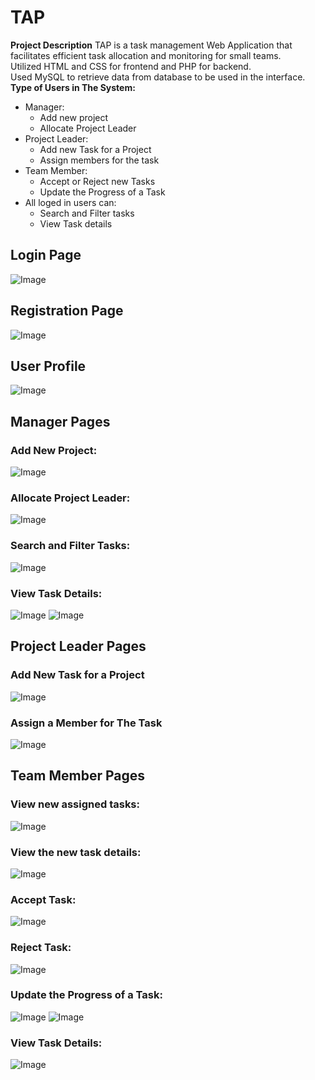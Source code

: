 # TAP
**Project Description**
TAP is a task management Web Application that facilitates efficient task allocation and monitoring for small teams.  
Utilized HTML and CSS for frontend and PHP for backend.  
Used MySQL to retrieve data from database to be used in the interface.  
**Type of Users in The System:**
- Manager:
  * Add new project
  * Allocate Project Leader
- Project Leader:
  * Add new Task for a Project
  * Assign members for the task
- Team Member:
  * Accept or Reject new Tasks
  * Update the Progress of a Task
- All loged in users can:
  * Search and Filter tasks
  * View Task details

## Login Page
![Image](https://github.com/user-attachments/assets/def253e3-075f-4e22-aff4-bbf99b923674)

## Registration Page
![Image](https://github.com/user-attachments/assets/eb04d026-593b-4848-aca7-9d02c032eb07)

## User Profile
![Image](https://github.com/user-attachments/assets/83c29869-daaa-4588-a4ec-ff5b9c4f4d5d)

## Manager Pages
### Add New Project:
![Image](https://github.com/user-attachments/assets/db9dab9c-e62b-42db-9ee2-3a0a876c1a7a)
### Allocate Project Leader:
![Image](https://github.com/user-attachments/assets/f013e0ce-0644-4e8e-b40e-0d4cf6e04ed4)
### Search and Filter Tasks:
![Image](https://github.com/user-attachments/assets/5e1ad70f-a78f-482b-a600-0dd52b272f8b)
### View Task Details:
![Image](https://github.com/user-attachments/assets/90e574f6-635b-455b-9afa-f28c3bcbe4f1)
![Image](https://github.com/user-attachments/assets/6e5cf51e-2560-466f-a7f2-1638c3cdebfd)

## Project Leader Pages
### Add New Task for a Project
![Image](https://github.com/user-attachments/assets/f1c2a4e6-3cdb-44b9-8d4c-c76d27db3a10)
### Assign a Member for The Task
![Image](https://github.com/user-attachments/assets/542f5f50-40cd-4b5a-a002-1d442de37a30)

## Team Member Pages
### View new assigned tasks:
![Image](https://github.com/user-attachments/assets/9d6a9e2e-4de8-4c8f-859e-c238d8b9a23c)
### View the new task details:
![Image](https://github.com/user-attachments/assets/d4c8e6ff-0f82-443e-9da7-dfb5b9df1d5a)
### Accept Task:
![Image](https://github.com/user-attachments/assets/f8dd52e3-15cf-4757-b28f-503fd870a5ba)
### Reject Task:
![Image](https://github.com/user-attachments/assets/4f03ad47-4e45-46b5-a84f-0d1df9d2fa13)
### Update the Progress of a Task:
![Image](https://github.com/user-attachments/assets/9fa79eaa-3b42-4f4a-9fcf-99726fe905d8)
![Image](https://github.com/user-attachments/assets/e3d93a2e-9711-4d39-b3c8-b7947fbdc31b)
### View Task Details:
![Image](https://github.com/user-attachments/assets/8104d024-493f-4251-95b7-701c08c85a12)
